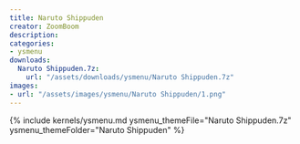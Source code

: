 ```yaml
---
title: Naruto Shippuden
creator: ZoomBoom
description: 
categories:
- ysmenu
downloads:
  Naruto Shippuden.7z:
    url: "/assets/downloads/ysmenu/Naruto Shippuden.7z"
images:
- url: "/assets/images/ysmenu/Naruto Shippuden/1.png"
---
```


{% include kernels/ysmenu.md ysmenu_themeFile="Naruto Shippuden.7z" ysmenu_themeFolder="Naruto Shippuden" %}
